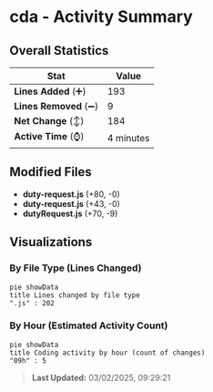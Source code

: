 # cda - Activity Summary 

## Overall Statistics

| Stat                   | Value                                                             |
| ---------------------- | ----------------------------------------------------------------- |
| **Lines Added** (➕)   | 193                                          |
| **Lines Removed** (➖) | 9                                        |
| **Net Change** (↕)    | 184                |
| **Active Time** (⌚)   | 4 minutes |


## Modified Files
- **duty-request.js** (+80, -0)
- **duty-request.js** (+43, -0)
- **dutyRequest.js** (+70, -9)

## Visualizations

### By File Type (Lines Changed)

```mermaid
pie showData
title Lines changed by file type
".js" : 202
```

### By Hour (Estimated Activity Count)

```mermaid
pie showData
title Coding activity by hour (count of changes)
"09h" : 5
```


> **Last Updated:** 03/02/2025, 09:29:21